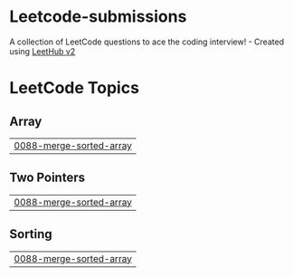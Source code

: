 # Leetcode-submissions
A collection of LeetCode questions to ace the coding interview! - Created using [LeetHub v2](https://github.com/arunbhardwaj/LeetHub-2.0)

<!---LeetCode Topics Start-->
# LeetCode Topics
## Array
|  |
| ------- |
| [0088-merge-sorted-array](https://github.com/Yugeshwaran-gm/Leetcode-submissions/tree/master/0088-merge-sorted-array) |
## Two Pointers
|  |
| ------- |
| [0088-merge-sorted-array](https://github.com/Yugeshwaran-gm/Leetcode-submissions/tree/master/0088-merge-sorted-array) |
## Sorting
|  |
| ------- |
| [0088-merge-sorted-array](https://github.com/Yugeshwaran-gm/Leetcode-submissions/tree/master/0088-merge-sorted-array) |
<!---LeetCode Topics End-->